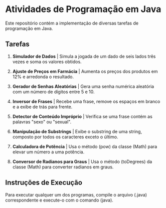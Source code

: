 # Atividades de Programação em Java

Este repositório contém a implementação de diversas tarefas de programação em Java.

## Tarefas

1. **Simulador de Dados** 
| Simula a jogada de um dado de seis lados três vezes e soma os valores obtidos.

2. **Ajuste de Preços em Farmácia** 
| Aumenta os preços dos produtos em 12% e arredonda o resultado.

3. **Gerador de Senhas Aleatórias**
| Gera uma senha numérica aleatória com um número de dígitos entre 5 e 10.

4. **Inversor de Frases**
| Recebe uma frase, remove os espaços em branco e a exibe de trás para frente.

5. **Detector de Conteúdo Impróprio**
| Verifica se uma frase contém as palavras "sexo" ou "sexual".

6. **Manipulação de Substrings**
| Exibe o substring de uma string, composto por todos os caracteres exceto o último.

7. **Calculadora de Potência**
| Usa o método (pow) da classe (Math) para elevar um número a uma potência.

8. **Conversor de Radianos para Graus**
| Usa o método (toDegrees) da classe (Math) para converter radianos em graus.

## Instruções de Execução

Para executar qualquer um dos programas, compile o arquivo (.java) correspondente e execute-o com o comando (java).


